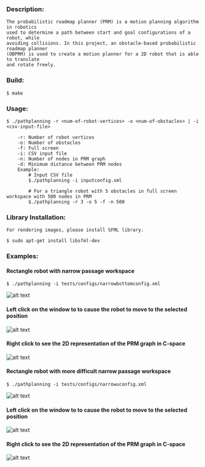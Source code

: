 ### Description:
	The probabilistic roadmap planner (PRM) is a motion planning algorithm in robotics
	used to determine a path between start and goal configurations of a robot, while
	avoiding collisions. In this project, an obstacle-based probabilistic roadmap planner
	(OBPRM) is used to create a motion planner for a 2D robot that is able to translate
	and rotate freely.

### Build:
	
	$ make

### Usage:
	$ ./pathplanning -r <num-of-robot-vertices> -o <num-of-obstacles> | -i <csv-input-file>

		-r: Number of robot vertices
		-o: Number of obstacles
		-f: Full screen
		-i: CSV input file
		-n: Number of nodes in PRM graph
		-d: Minimum distance between PRM nodes
		Example:
			# Input CSV file
			$./pathplanning -i inputconfig.xml

			# For a triangle robot with 5 obstacles in full screen workspace with 500 nodes in PRM
			$./pathplanning -r 3 -o 5 -f -n 500

	
### Library Installation:

	For rendering images, please install SFML library.

	$ sudo apt-get install libsfml-dev

### Examples: 

#### Rectangle robot with narrow passage workspace
	$ ./pathplanning -i tests/configs/narrowbottomconfig.xml

![alt text](https://github.com/bilalnurhusien/RoboticsMotionPlanner/blob/master/images/NarrowPassage.jpg)

#### Left click on the window to to cause the robot to move to the selected position
![alt text](https://github.com/bilalnurhusien/RoboticsMotionPlanner/blob/master/images/NarrowPassagePath.jpg)

#### Right click to see the 2D representation of the PRM graph in C-space

![alt text](https://github.com/bilalnurhusien/RoboticsMotionPlanner/blob/master/images/NarrowPassageCSpace.jpg)

#### Rectangle robot with more difficult narrow passage workspace
	$ ./pathplanning -i tests/configs/narrowuconfig.xml

![alt text](https://github.com/bilalnurhusien/RoboticsMotionPlanner/blob/master/images/NarrowUPassage.jpg)

#### Left click on the window to to cause the robot to move to the selected position
![alt text](https://github.com/bilalnurhusien/RoboticsMotionPlanner/blob/master/images/NarrowUPassagePath.jpg)

#### Right click to see the 2D representation of the PRM graph in C-space

![alt text](https://github.com/bilalnurhusien/RoboticsMotionPlanner/blob/master/images/NarrowUPassageCSpace.jpg)


